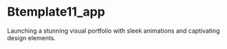 # Btemplate11_app
Launching a stunning visual portfolio with sleek animations and captivating design elements.
